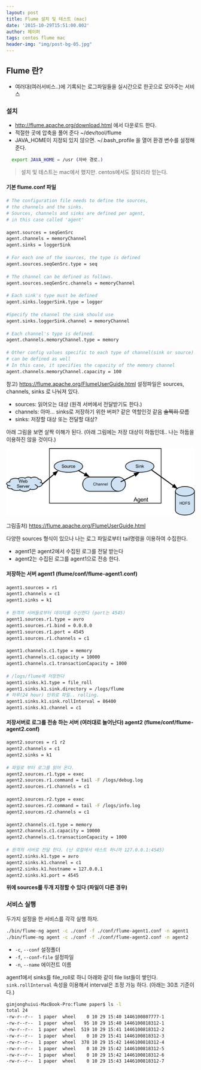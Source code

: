 ```yaml
---
layout: post
title: Flume 설치 및 테스트 (mac)
date: '2015-10-29T15:51:00.002'
author: 페이퍼
tags: centos flume mac
header-img: "img/post-bg-05.jpg"
---
```


## Flume 란?
- 여러대(여러서비스..)에 기록되는 로그파일들을 실시간으로 한곳으로 모아주는 서비스

### 설치
- http://flume.apache.org/download.html 에서 다운로드 한다.
- 적절한 곳에 압축을 풀어 준다 ~/dev/tool/flume
- JAVA_HOME이 지정되 있지 않으면. ~/.bash_profile 을 열어 환경 변수를 설정해 준다. 
```bash
  export JAVA_HOME = /usr (자바 경로.)
```

> 설치 및 테스트는 mac에서 했지만. centos에서도 잘되리라 믿는다.


#### 기본 flume.conf 파일
```bash
# The configuration file needs to define the sources,
# the channels and the sinks.
# Sources, channels and sinks are defined per agent,
# in this case called 'agent'

agent.sources = seqGenSrc
agent.channels = memoryChannel
agent.sinks = loggerSink

# For each one of the sources, the type is defined
agent.sources.seqGenSrc.type = seq

# The channel can be defined as follows.
agent.sources.seqGenSrc.channels = memoryChannel

# Each sink's type must be defined
agent.sinks.loggerSink.type = logger

#Specify the channel the sink should use
agent.sinks.loggerSink.channel = memoryChannel

# Each channel's type is defined.
agent.channels.memoryChannel.type = memory

# Other config values specific to each type of channel(sink or source)
# can be defined as well
# In this case, it specifies the capacity of the memory channel
agent.channels.memoryChannel.capacity = 100
```

참고) https://flume.apache.org/FlumeUserGuide.html
설정파일은 sources, channels, sinks 로 나눠져 있다.

- sources: 읽어오는 대상 (원격 서버에서 전달받기도 한다.)
- channels: 아마... sinks로 저장하기 위한 버퍼? 같은 역할인것 같음 <del>솔찍히 모름</del>
- sinks: 저장할 대상 또는 전달할 대상?

아래 그림을 보면 살짝 이해가 된다. (아래 그림에는 저장 대상이 하둡인데.. 나는 하둡을 이용하진 않을 것이다.)

![img](/images/2015-10-29-flume-setting-sample-UserGuide_image00.png)

그림출처) https://flume.apache.org/FlumeUserGuide.html

다양한 sources 형식이 있으나 나는 로그 파일로부터 tail명령을 이용하여 수집한다.

- agent1은 agent2에서 수집된 로그를 전달 받는다
- agent2는 수집된 로그를 agent1으로 전송 한다.

#### 저장하는 서버 agent1 (flume/conf/flume-agent1.conf)

```bash
agent1.sources = r1
agent1.channels = c1
agent1.sinks = k1

# 원격의 서버들로부터 데이타를 수신한다 (port는 4545) 
agent1.sources.r1.type = avro
agent1.sources.r1.bind = 0.0.0.0
agent1.sources.r1.port = 4545
agent1.sources.r1.channels = c1

agent1.channels.c1.type = memory
agent1.channels.c1.capacity = 10000
agent1.channels.c1.transactionCapacity = 1000

# /logs/flume에 저장한다 
agent1.sinks.k1.type = file_roll
agent1.sinks.k1.sink.directory = /logs/flume
# 하루(24 hour) 단위로 파일.. rolling.
agent1.sinks.k1.sink.rollInterval = 86400
agent1.sinks.k1.channel = c1
```

#### 저장서버로 로그를 전송 하는 서버 (여러대로 늘어난다) agent2 (flume/conf/flume-agent2.conf)

```bash
agent2.sources = r1 r2
agent2.channels = c1
agent2.sinks = k1

# 파일로 부터 로그를 읽어 온다.
agent2.sources.r1.type = exec
agent2.sources.r1.command = tail -F /logs/debug.log
agent2.sources.r1.channels = c1

agent2.sources.r2.type = exec
agent2.sources.r2.command = tail -F /logs/info.log
agent2.sources.r2.channels = c1

agent2.channels.c1.type = memory
agent2.channels.c1.capacity = 10000
agent2.channels.c1.transactionCapacity = 1000

# 원격의 서버로 전달 한다. (난 로컬에서 테스트 하니까 127.0.0.1:4545)
agent2.sinks.k1.type = avro
agent2.sinks.k1.channel = c1
agent2.sinks.k1.hostname = 127.0.0.1
agent2.sinks.k1.port = 4545
```

**위에 sources를 두개 지정할 수 있다 (파일이 다른 경우)**

### 서비스 실행 
두가지 설정을 한 서비스를 각각 실행 하자.  

```bash
./bin/flume-ng agent -c ./conf -f ./conf/flume-agent1.conf -n agent1
./bin/flume-ng agent -c ./conf -f ./conf/flume-agent2.conf -n agent2
```

- `-c`, `--conf` 설정폴더
- `-f`, `--conf-file` 설정파일 
- `-n`, `--name` 에이전트 이름


agent1에서 sinks를 file_roll로 하니 아래와 같이 file list들이 쌓인다.
`sink.rollInterval` 속성을 이용해서 interval은 조정 가능 하다. (아래는 30초 기준이다.)  

```bash
gimjonghuiui-MacBook-Pro:flume paper$ ls -l
total 24
-rw-r--r--  1 paper  wheel    0 10 29 15:40 1446100807777-1
-rw-r--r--  1 paper  wheel   95 10 29 15:40 1446100818312-1
-rw-r--r--  1 paper  wheel  519 10 29 15:41 1446100818312-2
-rw-r--r--  1 paper  wheel    0 10 29 15:41 1446100818312-3
-rw-r--r--  1 paper  wheel  378 10 29 15:42 1446100818312-4
-rw-r--r--  1 paper  wheel    0 10 29 15:42 1446100818312-5
-rw-r--r--  1 paper  wheel    0 10 29 15:42 1446100818312-6
-rw-r--r--  1 paper  wheel    0 10 29 15:43 1446100818312-7
```

